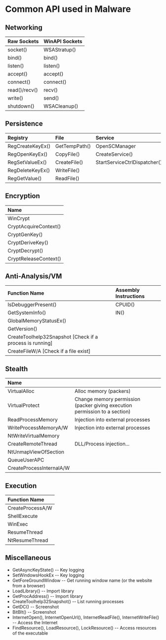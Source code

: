 # Common API used in Malware

## Networking

| Raw Sockets | WinAPI Sockets |
| :--- | :--- |
| socket\(\) | WSAStratup\(\) |
| bind\(\) | bind\(\) |
| listen\(\) | listen\(\) |
| accept\(\) | accept\(\) |
| connect\(\) | connect\(\) |
| read\(\)/recv\(\) | recv\(\) |
| write\(\) | send\(\) |
| shutdown\(\) | WSACleanup\(\) |

## Persistence

| Registry | File | Service |
| :--- | :--- | :--- |
| RegCreateKeyEx\(\) | GetTempPath\(\) | OpenSCManager |
| RegOpenKeyEx\(\) | CopyFile\(\) | CreateService\(\) |
| RegSetValueEx\(\) | CreateFile\(\) | StartServiceCtrlDispatcher\(\) |
| RegDeleteKeyEx\(\) | WriteFile\(\) |  |
| RegGetValue\(\) | ReadFile\(\) |  |

## Encryption

| Name |
| :--- |
| WinCrypt |
| CryptAcquireContext\(\) |
| CryptGenKey\(\) |
| CryptDeriveKey\(\) |
| CryptDecrypt\(\) |
| CryptReleaseContext\(\) |

## Anti-Analysis/VM

| Function Name | Assembly Instructions |
| :--- | :--- |
| IsDebuggerPresent\(\) | CPUID\(\) |
| GetSystemInfo\(\) | IN\(\) |
| GlobalMemoryStatusEx\(\) |  |
| GetVersion\(\) |  |
| CreateToolhelp32Snapshot \[Check if a process is running\] |  |
| CreateFileW/A \[Check if a file exist\] |  |

## Stealth

| Name |  |
| :--- | :--- |
| VirtualAlloc | Alloc memory \(packers\) |
| VirtualProtect | Change memory permission \(packer giving execution permission to a section\) |
| ReadProcessMemory | Injection into external processes |
| WriteProcessMemoryA/W | Injection into external processes |
| NtWriteVirtualMemory |  |
| CreateRemoteThread | DLL/Process injection... |
| NtUnmapViewOfSection |  |
| QueueUserAPC |  |
| CreateProcessInternalA/W |  |

## Execution

| Function Name |
| :--- |
| CreateProcessA/W |
| ShellExecute |
| WinExec |
| ResumeThread |
| NtResumeThread |

## Miscellaneous

* GetAsyncKeyState\(\) -- Key logging
* SetWindowsHookEx -- Key logging
* GetForeGroundWindow -- Get running window name \(or the website from a browser\)
* LoadLibrary\(\) -- Import library
* GetProcAddress\(\) -- Import library
* CreateToolhelp32Snapshot\(\) -- List running processes
* GetDC\(\) -- Screenshot
* BitBlt\(\) -- Screenshot
* InternetOpen\(\), InternetOpenUrl\(\), InternetReadFile\(\), InternetWriteFile\(\) -- Access the Internet
* FindResource\(\), LoadResource\(\), LockResource\(\) -- Access resources of the executable

